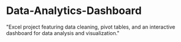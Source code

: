 # Data-Analytics-Dashboard
"Excel project featuring data cleaning, pivot tables, and an interactive dashboard for data analysis and visualization."
